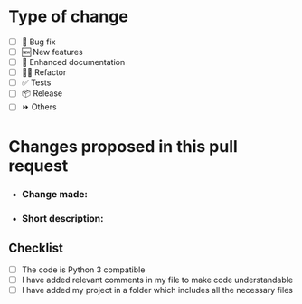 # Type of change

- [ ] 🚨 Bug fix
- [ ] 🆕 New features
- [ ] 📝 Enhanced documentation
- [ ] 🧑‍💻 Refactor
- [ ] ✅ Tests
- [ ] 📦 Release
- [ ] ⏩ Others

# Changes proposed in this pull request

- ### Change made:

- ### Short description:

## Checklist

- [ ] The code is Python 3 compatible
- [ ] I have added relevant comments in my file to make code understandable
- [ ] I have added my project in a folder which includes all the necessary files
